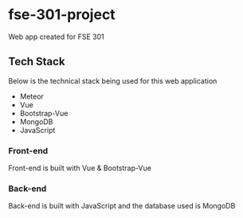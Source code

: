 # fse-301-project

Web app created for FSE 301

## Tech Stack

Below is the technical stack being used for this web application

- Meteor
- Vue
- Bootstrap-Vue
- MongoDB
- JavaScript

### Front-end

Front-end is built with Vue & Bootstrap-Vue

### Back-end

Back-end is built with JavaScript and the database used is MongoDB
